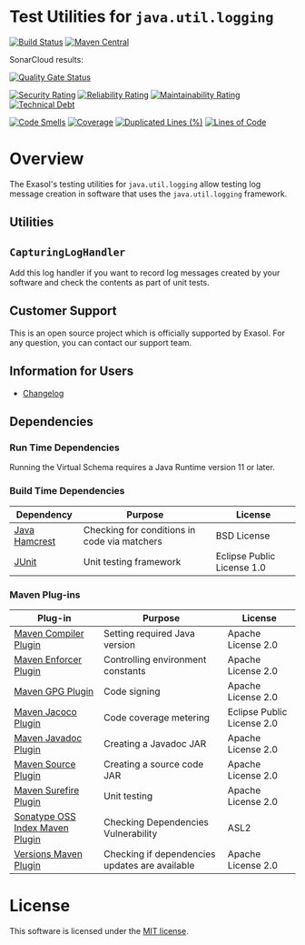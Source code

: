 # Test Utilities for `java.util.logging`

[![Build Status](https://travis-ci.com/exasol/java-util-logging-testing.svg?branch=master)](https://travis-ci.com/exasol/java-util-logging-testing)
[![Maven Central](https://img.shields.io/maven-central/v/com.exasol/java-util-logging-testing)](https://search.maven.org/artifact/com.exasol/java-util-logging-testing)

SonarCloud results:

[![Quality Gate Status](https://sonarcloud.io/api/project_badges/measure?project=com.exasol%3Ajava-util-logging-testing&metric=alert_status)](https://sonarcloud.io/dashboard?id=com.exasol%3Ajava-util-logging-testing)

[![Security Rating](https://sonarcloud.io/api/project_badges/measure?project=com.exasol%3Ajava-util-logging-testing&metric=security_rating)](https://sonarcloud.io/dashboard?id=com.exasol%3Ajava-util-logging-testing)
[![Reliability Rating](https://sonarcloud.io/api/project_badges/measure?project=com.exasol%3Ajava-util-logging-testing&metric=reliability_rating)](https://sonarcloud.io/dashboard?id=com.exasol%3Ajava-util-logging-testing)
[![Maintainability Rating](https://sonarcloud.io/api/project_badges/measure?project=com.exasol%3Ajava-util-logging-testing&metric=sqale_rating)](https://sonarcloud.io/dashboard?id=com.exasol%3Ajava-util-logging-testing)
[![Technical Debt](https://sonarcloud.io/api/project_badges/measure?project=com.exasol%3Ajava-util-logging-testing&metric=sqale_index)](https://sonarcloud.io/dashboard?id=com.exasol%3Ajava-util-logging-testing)

[![Code Smells](https://sonarcloud.io/api/project_badges/measure?project=com.exasol%3Ajava-util-logging-testing&metric=code_smells)](https://sonarcloud.io/dashboard?id=com.exasol%3Ajava-util-logging-testing)
[![Coverage](https://sonarcloud.io/api/project_badges/measure?project=com.exasol%3Ajava-util-logging-testing&metric=coverage)](https://sonarcloud.io/dashboard?id=com.exasol%3Ajava-util-logging-testing)
[![Duplicated Lines (%)](https://sonarcloud.io/api/project_badges/measure?project=com.exasol%3Ajava-util-logging-testing&metric=duplicated_lines_density)](https://sonarcloud.io/dashboard?id=com.exasol%3Ajava-util-logging-testing)
[![Lines of Code](https://sonarcloud.io/api/project_badges/measure?project=com.exasol%3Ajava-util-logging-testing&metric=ncloc)](https://sonarcloud.io/dashboard?id=com.exasol%3Ajava-util-logging-testing)

# Overview

The Exasol's testing utilities for `java.util.logging` allow testing log message creation in software that uses the `java.util.logging` framework.

## Utilities

## `CapturingLogHandler`

Add this log handler if you want to record log messages created by your software and check the contents as part of unit tests.

## Customer Support

This is an open source project which is officially supported by Exasol. For any question, you can contact our support team.

## Information for Users

 * [Changelog](doc/changes/changelog.md)

## Dependencies

### Run Time Dependencies

Running the Virtual Schema requires a Java Runtime version 11 or later.

### Build Time Dependencies

| Dependency                                                               | Purpose                                                | License                       |
|--------------------------------------------------------------------------|--------------------------------------------------------|-------------------------------|
| [Java Hamcrest](http://hamcrest.org/JavaHamcrest/)                       | Checking for conditions in code via matchers           | BSD License                   |
| [JUnit](https://junit.org/junit5)                                        | Unit testing framework                                 | Eclipse Public License 1.0    |

### Maven Plug-ins

| Plug-in                                                                  | Purpose                                                | License                       |
|--------------------------------------------------------------------------|--------------------------------------------------------|-------------------------------|
| [Maven Compiler Plugin][maven-compiler-plugin]                           | Setting required Java version                          | Apache License 2.0            |
| [Maven Enforcer Plugin][maven-enforcer-plugin]                           | Controlling environment constants                      | Apache License 2.0            |
| [Maven GPG Plugin](https://maven.apache.org/plugins/maven-gpg-plugin/)   | Code signing                                           | Apache License 2.0            |
| [Maven Jacoco Plugin][maven-jacoco-plugin]                               | Code coverage metering                                 | Eclipse Public License 2.0    |
| [Maven Javadoc Plugin][maven-javadoc-plugin]                             | Creating a Javadoc JAR                                 | Apache License 2.0            |
| [Maven Source Plugin][maven-source-plugin]                               | Creating a source code JAR                             | Apache License 2.0            |
| [Maven Surefire Plugin][maven-surefire-plugin]                           | Unit testing                                           | Apache License 2.0            |
| [Sonatype OSS Index Maven Plugin][sonatype-oss-index-maven-plugin]       | Checking Dependencies Vulnerability                    | ASL2                          |
| [Versions Maven Plugin][versions-maven-plugin]                           | Checking if dependencies updates are available         | Apache License 2.0            |

# License

This software is licensed under the [MIT license](LICENSE).

[maven-compiler-plugin]: https://maven.apache.org/plugins/maven-compiler-plugin/
[maven-enforcer-plugin]: http://maven.apache.org/enforcer/maven-enforcer-plugin/
[maven-jacoco-plugin]: https://www.eclemma.org/jacoco/trunk/doc/maven.html
[maven-javadoc-plugin]: https://maven.apache.org/plugins/maven-javadoc-plugin/
[maven-source-plugin]: https://maven.apache.org/plugins/maven-source-plugin/
[maven-surefire-plugin]: https://maven.apache.org/surefire/maven-surefire-plugin/
[sonatype-oss-index-maven-plugin]: https://sonatype.github.io/ossindex-maven/maven-plugin/
[versions-maven-plugin]: https://www.mojohaus.org/versions-maven-plugin/